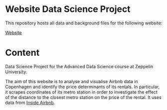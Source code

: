 # Website Data Science Project

This repository hosts all data and background files for the following website:

[Website](https://ifitrains.github.io/Data-Scie/index.html)

# Content

Data Science Project for the Advanced Data Science course at Zeppelin University. 

The aim of this website is to analyse and visualise Airbnb data in Copenhagen and 
identify the price determinants of its rentals. In particular, it scrapes coordinates of its metro station in order to
investigate the effect of the distance to the closest metro station on the price of the rental.
It uses data from [Inside Airbnb](http://insideairbnb.com/get-the-data.html).



